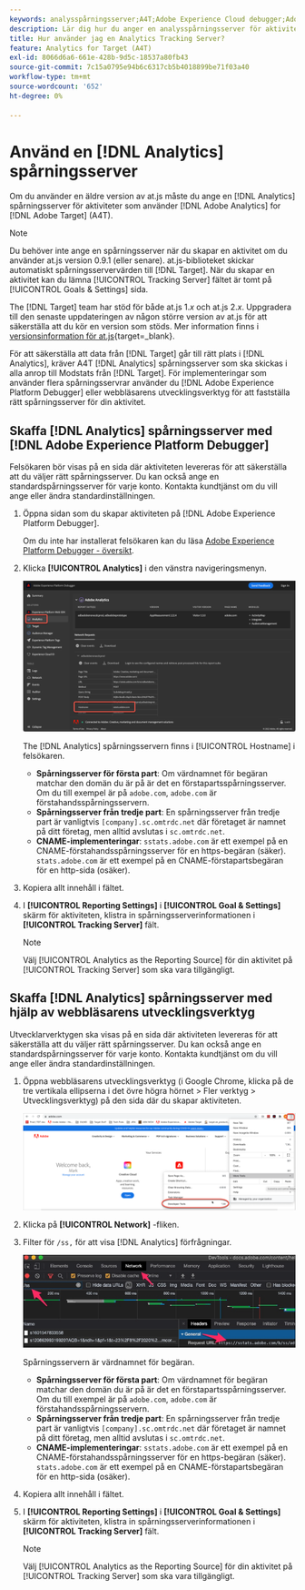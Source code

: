 ```yaml
---
keywords: analysspårningsserver;A4T;Adobe Experience Cloud debugger;Adobe Experience Platform debugger;Reporting source;developtools
description: Lär dig hur du anger en analysspårningsserver för aktiviteter som använder Analytics för [!DNL Target] (A4T) om du använder en äldre version av at.js.
title: Hur använder jag en Analytics Tracking Server?
feature: Analytics for Target (A4T)
exl-id: 8066d6a6-661e-428b-9d5c-18537a80fb43
source-git-commit: 7c15a0795e94b6c6317cb5b4018899be71f03a40
workflow-type: tm+mt
source-wordcount: '652'
ht-degree: 0%

---
```


# Använd en [!DNL Analytics] spårningsserver

Om du använder en äldre version av at.js måste du ange en [!DNL Analytics] spårningsserver för aktiviteter som använder [!DNL Adobe Analytics] for [!DNL Adobe Target] (A4T).

>[!NOTE]
>
>Du behöver inte ange en spårningsserver när du skapar en aktivitet om du använder at.js version 0.9.1 (eller senare). at.js-biblioteket skickar automatiskt spårningsservervärden till [!DNL Target]. När du skapar en aktivitet kan du lämna [!UICONTROL Tracking Server] fältet är tomt på [!UICONTROL Goals & Settings] sida.
>
>The [!DNL Target] team har stöd för både at.js 1.*x* och at.js 2.*x*. Uppgradera till den senaste uppdateringen av någon större version av at.js för att säkerställa att du kör en version som stöds. Mer information finns i [versionsinformation för at.js](https://experienceleague.corp.adobe.com/docs/target-dev/developer/client-side/at-js-implementation/target-atjs-versions.html){target=_blank}.

För att säkerställa att data från [!DNL Target] går till rätt plats i [!DNL Analytics], kräver A4T [!DNL Analytics] spårningsserver som ska skickas i alla anrop till Modstats från [!DNL Target]. För implementeringar som använder flera spårningsservrar använder du [!DNL Adobe Experience Platform Debugger] eller webbläsarens utvecklingsverktyg för att fastställa rätt spårningsserver för din aktivitet.

## Skaffa [!DNL Analytics] spårningsserver med [!DNL Adobe Experience Platform Debugger]

Felsökaren bör visas på en sida där aktiviteten levereras för att säkerställa att du väljer rätt spårningsserver. Du kan också ange en standardspårningsserver för varje konto. Kontakta kundtjänst om du vill ange eller ändra standardinställningen.

1. Öppna sidan som du skapar aktiviteten på [!DNL Adobe Experience Platform Debugger].

   Om du inte har installerat felsökaren kan du läsa [Adobe Experience Platform Debugger - översikt](https://experienceleague.adobe.com/docs/platform-learn/data-collection/debugger/overview.html).

1. Klicka **[!UICONTROL Analytics]** i den vänstra navigeringsmenyn.

   ![Screen_DebuggerTrackServ, bild](assets/Screen_DebuggerTrackServ.png)

   The [!DNL Analytics] spårningsservern finns i [!UICONTROL Hostname] i felsökaren.

   * **Spårningsserver för första part**: Om värdnamnet för begäran matchar den domän du är på är det en förstapartsspårningsserver. Om du till exempel är på `adobe.com`, `adobe.com` är förstahandsspårningsservern.
   * **Spårningsserver från tredje part**: En spårningsserver från tredje part är vanligtvis `[company].sc.omtrdc.net` där företaget är namnet på ditt företag, men alltid avslutas i `sc.omtrdc.net`.
   * **CNAME-implementeringar**: `sstats.adobe.com` är ett exempel på en CNAME-förstahandsspårningsserver för en https-begäran (säker). `stats.adobe.com` är ett exempel på en CNAME-förstapartsbegäran för en http-sida (osäker).

1. Kopiera allt innehåll i fältet.

1. I **[!UICONTROL Reporting Settings]** i **[!UICONTROL Goal & Settings]** skärm för aktiviteten, klistra in spårningsserverinformationen i **[!UICONTROL Tracking Server]** fält.

   >[!NOTE]
   >
   >Välj [!UICONTROL Analytics as the Reporting Source] för din aktivitet på [!UICONTROL Tracking Server] som ska vara tillgängligt.

## Skaffa [!DNL Analytics] spårningsserver med hjälp av webbläsarens utvecklingsverktyg

Utvecklarverktygen ska visas på en sida där aktiviteten levereras för att säkerställa att du väljer rätt spårningsserver. Du kan också ange en standardspårningsserver för varje konto. Kontakta kundtjänst om du vill ange eller ändra standardinställningen.

1. Öppna webbläsarens utvecklingsverktyg (i Google Chrome, klicka på de tre vertikala ellipserna i det övre högra hörnet > Fler verktyg > Utvecklingsverktyg) på den sida där du skapar aktiviteten.

   ![Kromutvecklarverktyg](/help/main/c-integrating-target-with-mac/a4t/assets/chrome-dev-tools.png)

1. Klicka på **[!UICONTROL Network]** -fliken.

1. Filter för `/ss,` för att visa [!DNL Analytics] förfrågningar.

   ![Verktyg för Chrome-utvecklare med /ss-sökning](/help/main/c-integrating-target-with-mac/a4t/assets/chrome-search.png)

   Spårningsservern är värdnamnet för begäran.

   * **Spårningsserver för första part**: Om värdnamnet för begäran matchar den domän du är på är det en förstapartsspårningsserver. Om du till exempel är på `adobe.com`, `adobe.com` är förstahandsspårningsservern.
   * **Spårningsserver från tredje part**: En spårningsserver från tredje part är vanligtvis `[company].sc.omtrdc.net` där företaget är namnet på ditt företag, men alltid avslutas i `sc.omtrdc.net`.
   * **CNAME-implementeringar**: `sstats.adobe.com` är ett exempel på en CNAME-förstahandsspårningsserver för en https-begäran (säker). `stats.adobe.com` är ett exempel på en CNAME-förstapartsbegäran för en http-sida (osäker).

1. Kopiera allt innehåll i fältet.

1. I **[!UICONTROL Reporting Settings]** i **[!UICONTROL Goal & Settings]** skärm för aktiviteten, klistra in spårningsserverinformationen i **[!UICONTROL Tracking Server]** fält.

   >[!NOTE]
   >
   >Välj [!UICONTROL Analytics as the Reporting Source] för din aktivitet på [!UICONTROL Tracking Server] som ska vara tillgängligt.
